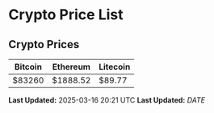 # Crypto Price List

## Crypto Prices
| Bitcoin | Ethereum | Litecoin |
| ------- | -------- | -------- |
| $83260 | $1888.52 | $89.77 |
**Last Updated:** 2025-03-16 20:21 UTC
**Last Updated:** $DATE$
